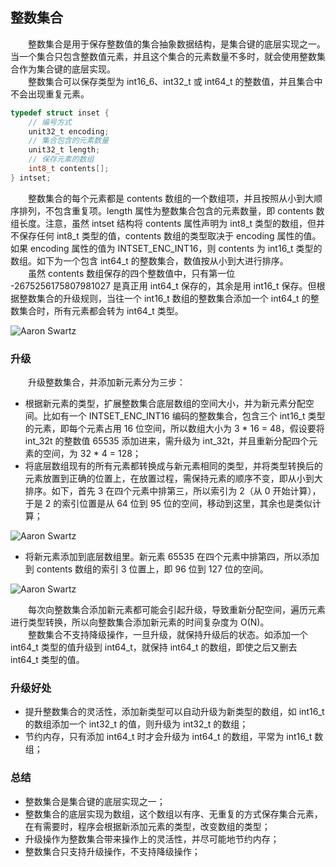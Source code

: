 
## 整数集合
　　整数集合是用于保存整数值的集合抽象数据结构，是集合键的底层实现之一。当一个集合只包含整数值元素，并且这个集合的元素数量不多时，就会使用整数集合作为集合键的底层实现。<br />
　　整数集合可以保存类型为 int16_6、int32_t 或 int64_t 的整数值，并且集合中不会出现重复元素。
  
```c
typedef struct inset {
    // 编号方式
    unit32_t encoding;
    // 集合包含的元素数量
    unit32_t length;
    // 保存元素的数组
    int8_t contents[];
} intset;
```

　　整数集合的每个元素都是 contents 数组的一个数组项，并且按照从小到大顺序排列，不包含重复项。length 属性为整数集合包含的元素数量，即 contents 数组长度。注意，虽然 intset 结构将 contents 属性声明为 int8_t 类型的数组，但并不保存任何 int8_t 类型的值，contents 数组的类型取决于 encoding 属性的值。如果 encoding 属性的值为 INTSET_ENC_INT16，则 contents 为 int16_t 类型的数组。如下为一个包含 int64_t 的整数集合，数值按从小到大进行排序。<br />
　　虽然 contents 数组保存的四个整数值中，只有第一位 -2675256175807981027 是真正用 int64_t 保存的，其余是用 int16_t 保存。但根据整数集合的升级规则，当往一个 int16_t 数组的整数集合添加一个 int64_t 的整数集合时，所有元素都会转为 int64_t 类型。
  
![Aaron Swartz](https://raw.githubusercontent.com/martin-1992/redis_notebook/master/chapter_6/chapter_6_p1.png)

### 升级
　　升级整数集合，并添加新元素分为三步：
- 根据新元素的类型，扩展整数集合底层数组的空间大小，并为新元素分配空间。比如有一个 INTSET_ENC_INT16 编码的整数集合，包含三个 int16_t 类型的元素，即每个元素占用 16 位空间，所以数组大小为 3 * 16 = 48，假设要将 int_32t 的整数值 65535 添加进来，需升级为 int_32t，并且重新分配四个元素的空间，为 32 * 4 = 128；
- 将底层数组现有的所有元素都转换成与新元素相同的类型，并将类型转换后的元素放置到正确的位置上，在放置过程，需保持元素的顺序不变，即从小到大排序。如下，首先 3 在四个元素中排第三，所以索引为 2（从 0 开始计算），于是 2 的索引位置是从 64 位到 95 位的空间，移动到这里，其余也是类似计算；

![Aaron Swartz](https://raw.githubusercontent.com/martin-1992/redis_notebook/master/chapter_6/chapter_6_p2.png)

- 将新元素添加到底层数组里。新元素 65535 在四个元素中排第四，所以添加到 contents 数组的索引 3 位置上，即 96 位到 127 位的空间。

![Aaron Swartz](https://raw.githubusercontent.com/martin-1992/redis_notebook/master/chapter_6/chapter_6_p3.png)

　　每次向整数集合添加新元素都可能会引起升级，导致重新分配空间，遍历元素进行类型转换，所以向整数集合添加新元素的时间复杂度为 O(N)。<br />
　　整数集合不支持降级操作，一旦升级，就保持升级后的状态。如添加一个 int64_t 类型的值升级到 int64_t，就保持 int64_t 的数组，即使之后又删去 int64_t 类型的值。

### 升级好处
- 提升整数集合的灵活性，添加新类型可以自动升级为新类型的数组，如 int16_t 的数组添加一个 int32_t 的值，则升级为 int32_t 的数组；
- 节约内存，只有添加 int64_t 时才会升级为 int64_t 的数组，平常为 int16_t 数组；

### 总结

- 整数集合是集合键的底层实现之一；
- 整数集合的底层实现为数组，这个数组以有序、无重复的方式保存集合元素，在有需要时，程序会根据新添加元素的类型，改变数组的类型；
- 升级操作为整数集合带来操作上的灵活性，并尽可能地节约内存；
- 整数集合只支持升级操作，不支持降级操作；
